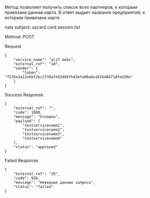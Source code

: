 Метод позволяет получить список всех партнеров, к которым
привязана данная карта.
В ответ выдает названия предприятий, к
которым привязана карта

nats subject: uzcard.card.session.list

Method: POST

Request

```
{
    "service_name": "alif.mobi",
    "external_ref": "18",
    "sender": {
        "token": "f535e2a13abbf2bc2738afe93494fk43efa06a6a167bd84718fed39e"
    }
}

```

Success Response 

```
{
    "external_ref": "",
    "code": 1000,
    "message": "Успешно",
    "payload": [
        "testservicename1",
        "testservicename2",
        "testservicename3",
        "testservicename4"
    ],
    "status": "approved"
}
```
Failed Response

```
{
    "external_ref": "18",
    "code": 910,
    "message": "Неверные данные запроса",
    "status": "failed"
}


```
